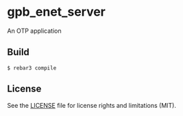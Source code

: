 gpb_enet_server
=====

An OTP application

Build
-----

    $ rebar3 compile

License
-----

See the [LICENSE](LICENSE) file for license rights and limitations (MIT).
